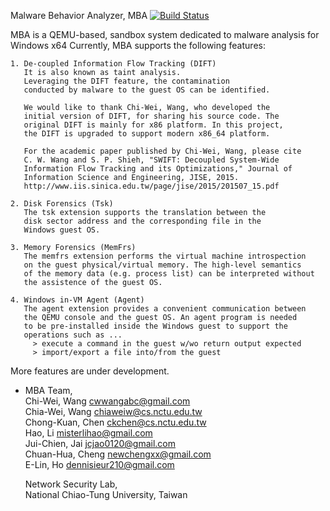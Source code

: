 
Malware Behavior Analyzer, MBA [![Build Status](https://travis-ci.org/misterlihao/MBA.svg?branch=temp-demo-travis-ci)](https://travis-ci.org/misterlihao/MBA)

MBA is a QEMU-based, sandbox system dedicated to malware analysis for Windows x64
Currently, MBA supports the following features:

    1. De-coupled Information Flow Tracking (DIFT)
       It is also known as taint analysis.
       Leveraging the DIFT feature, the contamination 
       conducted by malware to the guest OS can be identified.

       We would like to thank Chi-Wei, Wang, who developed the 
       initial version of DIFT, for sharing his source code. The
       original DIFT is mainly for x86 platform. In this project,
       the DIFT is upgraded to support modern x86_64 platform.

       For the academic paper published by Chi-Wei, Wang, please cite
       C. W. Wang and S. P. Shieh, "SWIFT: Decoupled System-Wide 
       Information Flow Tracking and its Optimizations," Journal of 
       Information Science and Engineering, JISE, 2015.
       http://www.iis.sinica.edu.tw/page/jise/2015/201507_15.pdf

    2. Disk Forensics (Tsk)
       The tsk extension supports the translation between the
       disk sector address and the corresponding file in the
       Windows guest OS.

    3. Memory Forensics (MemFrs)
       The memfrs extension performs the virtual machine introspection
       on the guest physical/virtual memory. The high-level semantics
       of the memory data (e.g. process list) can be interpreted without
       the assistence of the guest OS. 

    4. Windows in-VM Agent (Agent)
       The agent extension provides a convenient communication between 
       the QEMU console and the guest OS. An agent program is needed 
       to be pre-installed inside the Windows guest to support the 
       operations such as ...
         > execute a command in the guest w/wo return output expected
         > import/export a file into/from the guest

More features are under development.


- MBA Team,  
    Chi-Wei, Wang       cwwangabc@gmail.com  
    Chia-Wei, Wang      chiaweiw@cs.nctu.edu.tw  
    Chong-Kuan, Chen    ckchen@cs.nctu.edu.tw  
    Hao, Li             misterlihao@gmail.com  
    Jui-Chien, Jai      jcjao0120@gmail.com  
    Chuan-Hua, Cheng    newchengxx@gmail.com  
    E-Lin, Ho           dennisieur210@gmail.com  

  Network Security Lab,  
  National Chiao-Tung University, Taiwan  

